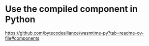# Use the compiled component in Python

https://github.com/bytecodealliance/wasmtime-py?tab=readme-ov-file#components

